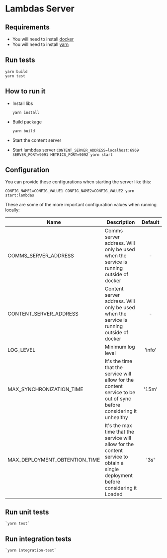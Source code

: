 # Lambdas Server

## Requirements

- You will need to install [docker](https://docs.docker.com/get-docker/)
- You will need to install [yarn](https://classic.yarnpkg.com/en/docs/install/)

## Run tests

```
yarn build
yarn test
```

## How to run it

- Install libs

  `yarn install`

- Build package

  `yarn build`

- Start the content server

- Start lambdas server
  `CONTENT_SERVER_ADDRESS=localhost:6969 SERVER_PORT=9091 METRICS_PORT=9092 yarn start`

## Configuration

You can provide these configurations when starting the server like this:

`CONFIG_NAME1=CONFIG_VALUE1 CONFIG_NAME2=CONFIG_VALUE2 yarn start:lambdas`

These are some of the more important configuration values when running locally:

| Name                          | Description                                                                                                                      | Default |
| ----------------------------- | -------------------------------------------------------------------------------------------------------------------------------- | :-----: |
| COMMS_SERVER_ADDRESS          | Comms server address. Will only be used when the service is running outside of docker                                            |    -    |
| CONTENT_SERVER_ADDRESS        | Content server address. Will only be used when the service is running outside of docker                                          |    -    |
| LOG_LEVEL                     | Minimum log level                                                                                                                | 'info'  |
| MAX_SYNCHRONIZATION_TIME      | It's the time that the service will allow for the content service to be out of sync before considering it unhealthy              |  '15m'  |
| MAX_DEPLOYMENT_OBTENTION_TIME | It's the max time that the service will allow for the content service to obtain a single deployment before considering it Loaded |  '3s'   |

## Run unit tests

    `yarn test`

## Run integration tests

    `yarn integration-test`
